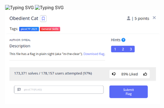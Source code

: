 
![Typing SVG](https://readme-typing-svg.herokuapp.com?font=Fira+Code&pause=1000&width=435&size=35&lines=Obedient+Cat)
![Typing SVG](https://readme-typing-svg.herokuapp.com?font=Fira+Code&weight=500&pause=1000&color=F7F7F7&width=435&lines=General+Skills)
![Challenge Description](Screenshot_2023-04-20_15-12-30.png)
